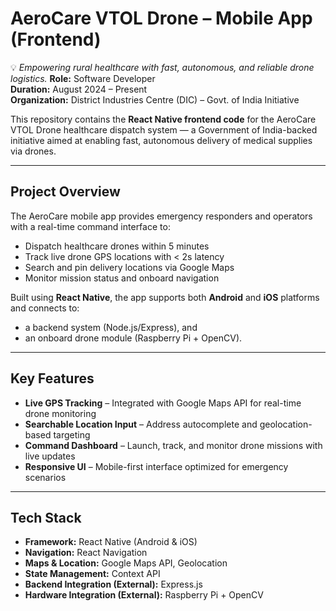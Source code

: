 # AeroCare VTOL Drone – Mobile App (Frontend)
💡 *Empowering rural healthcare with fast, autonomous, and reliable drone logistics.*
**Role:** Software Developer  
**Duration:** August 2024 – Present  
**Organization:** District Industries Centre (DIC) – Govt. of India Initiative  

This repository contains the **React Native frontend code** for the AeroCare VTOL Drone healthcare dispatch system — a Government of India-backed initiative aimed at enabling fast, autonomous delivery of medical supplies via drones.

---

## Project Overview

The AeroCare mobile app provides emergency responders and operators with a real-time command interface to:

- Dispatch healthcare drones within 5 minutes  
- Track live drone GPS locations with < 2s latency  
- Search and pin delivery locations via Google Maps  
- Monitor mission status and onboard navigation  

Built using **React Native**, the app supports both **Android** and **iOS** platforms and connects to:

- a backend system (Node.js/Express), and  
- an onboard drone module (Raspberry Pi + OpenCV).

---

## Key Features

- **Live GPS Tracking** – Integrated with Google Maps API for real-time drone monitoring  
- **Searchable Location Input** – Address autocomplete and geolocation-based targeting  
- **Command Dashboard** – Launch, track, and monitor drone missions with live updates  
- **Responsive UI** – Mobile-first interface optimized for emergency scenarios  

---

## Tech Stack

- **Framework:** React Native (Android & iOS)  
- **Navigation:** React Navigation  
- **Maps & Location:** Google Maps API, Geolocation  
- **State Management:** Context API  
- **Backend Integration (External):** Express.js  
- **Hardware Integration (External):** Raspberry Pi + OpenCV  

